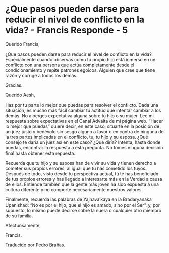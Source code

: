 # ¿Que pasos pueden darse para reducir el nivel de conflicto en la vida? - Francis Responde - 5

Querido Francis,

 

&iquest;Que pasos pueden darse para reducir el nivel de conflicto en la vida? Especialmente cuando observas como tu propio hijo est&aacute; inmerso en un conflicto con una persona que act&uacute;a completamente desde el condicionamiento y repite patrones egoicos. Alguien que cree que tiene raz&oacute;n y corrige a todos los dem&aacute;s.

Gracias.

Querido Aesh,

Haz por tu parte lo mejor que puedas para resolver el conflicto. Dada una situaci&oacute;n, es mucho m&aacute;s f&aacute;cil cambiar tu actitud que intentar cambiar a los dem&aacute;s. No alberges expectativa alguna sobre tu hijo o su mujer. Lee mi respuesta sobre expectativas en el Canal Advaita de mi p&aacute;gina web. &ldquo;Hacer lo mejor que puedas&rdquo; quiere decir, en este caso, situarte en la posici&oacute;n de un juez justo y ben&eacute;volo&nbsp;sin&nbsp;sesgo alguno a favor o en contra de ninguna de la tres partes implicadas en el conflicto, tu, tu hijo y su esposa. &iquest;Qu&eacute; consejo te dar&iacute;a un juez as&iacute; en este caso? &iquest;Qu&eacute; dir&iacute;a? Intenta, hasta donde puedas, encontrar la respuesta a esta pregunta. No tomes ninguna decisi&oacute;n final hasta obtener esta repuesta.

Recuerda que tu hijo y su esposa han de vivir su vida y tienen derecho a cometer sus propios errores, al igual que tu has cometido los tuyos. Despu&eacute;s de todo, visto desde tu perspectiva actual, t&uacute; te has beneficiado de tus propios errores y has llegado a interesarte m&aacute;s en la Verdad a causa de ellos. Entiende tambi&eacute;n que la gente m&aacute;s joven ha sido expuesta a una cultura diferente y no comporte necesariamente nuestros valores.

Finalmente, recuerda las palabras de Yajnavalkaya en la Bradaryanaka Upanishad: &ldquo;No es por el hijo, que el hijo es amado, sino por el Ser&rdquo;, y, por supuesto, lo mismo puede decirse sobre la nuera o cualquier otro miembro de su familia.

Afectuosamente,

Francis.

Traducido por Pedro Bra&ntilde;as.

  

